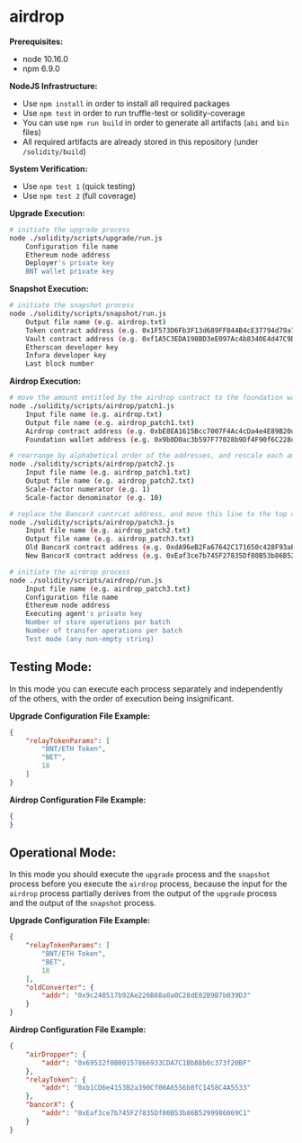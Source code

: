 # airdrop

**Prerequisites:**
- node 10.16.0
- npm 6.9.0

**NodeJS Infrastructure:**
- Use `npm install` in order to install all required packages
- Use `npm test` in order to run truffle-test or solidity-coverage
- You can use `npm run build` in order to generate all artifacts (`abi` and `bin` files)
- All required artifacts are already stored in this repository (under `/solidity/build`)

**System Verification:**
- Use `npm test 1` (quick testing)
- Use `npm test 2` (full coverage)

**Upgrade Execution:**
```bash
# initiate the upgrade process
node ./solidity/scripts/upgrade/run.js
    Configuration file name
    Ethereum node address
    Deployer's private key
    BNT wallet private key
```

**Snapshot Execution:**
```bash
# initiate the snapshot process
node ./solidity/scripts/snapshot/run.js
    Output file name (e.g. airdrop.txt)
    Token contract address (e.g. 0x1F573D6Fb3F13d689FF844B4cE37794d79a7FF1C)
    Vault contract address (e.g. 0xf1A5C3EDA198BD3eE097Ac4b8340E4d47C9D4679)
    Etherscan developer key
    Infura developer key
    Last block number
```

**Airdrop Execution:**
```bash
# move the amount entitled by the airdrop contract to the foundation wallet
node ./solidity/scripts/airdrop/patch1.js
    Input file name (e.g. airdrop.txt)
    Output file name (e.g. airdrop_patch1.txt)
    Airdrop contract address (e.g. 0xbE8EA1615Bcc7007F4Ac4cDa4e4E89B20d5c9499)
    Foundation wallet address (e.g. 0x9b0D0ac3b597F77028b9Df4F90f6C228d6ba33CC)
```

```bash
# rearrange by alphabetical order of the addresses, and rescale each amount
node ./solidity/scripts/airdrop/patch2.js
    Input file name (e.g. airdrop_patch1.txt)
    Output file name (e.g. airdrop_patch2.txt)
    Scale-factor numerator (e.g. 1)
    Scale-factor denominator (e.g. 10)
```

```bash
# replace the BancorX contrcat address, and move this line to the top of the list
node ./solidity/scripts/airdrop/patch3.js
    Input file name (e.g. airdrop_patch2.txt)
    Output file name (e.g. airdrop_patch3.txt)
    Old BancorX contract address (e.g. 0xdA96eB2Fa67642C171650c428F93aBDfB8A63A2D)
    New BancorX contract address (e.g. 0xEaf3ce7b745F27835Df80B53b86B5299986069C1)
```

```bash
# initiate the airdrop process
node ./solidity/scripts/airdrop/run.js
    Input file name (e.g. airdrop_patch3.txt)
    Configuration file name
    Ethereum node address
    Executing agent's private key
    Number of store operations per batch
    Number of transfer operations per batch
    Test mode (any non-empty string)
```

## Testing Mode:

In this mode you can execute each process separately and independently of the others, with the order of execution being insignificant.

**Upgrade Configuration File Example:**
```json
{
    "relayTokenParams": [
        "BNT/ETH Token",
        "BET",
        18
    ]
}
```

**Airdrop Configuration File Example:**
```json
{
}
```

## Operational Mode:

In this mode you should execute the `upgrade` process and the `snapshot` process before you execute the `airdrop` process, because
the input for the `airdrop` process partially derives from the output of the `upgrade` process and the output of the `snapshot` process.

**Upgrade Configuration File Example:**
```json
{
    "relayTokenParams": [
        "BNT/ETH Token",
        "BET",
        18
    ],
    "oldConverter": {
        "addr": "0x9c248517b92Ae226B88a0a0C28dE02B9B7b039D3"
    }
}
```

**Airdrop Configuration File Example:**
```json
{
    "airDropper": {
        "addr": "0x69532f0B00157866933CDA7C1Bb8Bb0c373f20BF"
    },
    "relayToken": {
        "addr": "0xb1CD6e4153B2a390Cf00A6556b0fC1458C4A5533"
    },
    "bancorX": {
        "addr": "0xEaf3ce7b745F27835Df80B53b86B5299986069C1"
    }
}
```
